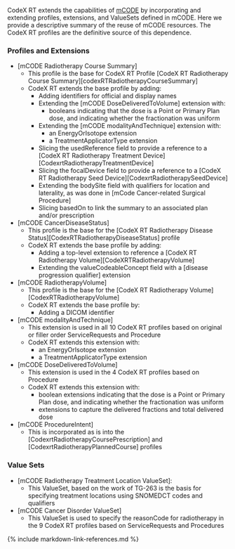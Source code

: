 CodeX RT extends the capabilities of [mCODE](https://hl7.org/fhir/us/mcode/STU3) by incorporating and extending profiles, extensions, and ValueSets defined in mCODE.
Here we provide a descriptive summary of the reuse of mCODE resources. The CodeX RT profiles are the definitive source of this dependence.

### Profiles and Extensions
* [mCODE Radiotherapy Course Summary]
  * This profile is the base for CodeX RT Profile [CodeX RT Radiotherapy Course Summary][codexRTRadiotherapyCourseSummary]
  * CodeX RT extends the base profile by adding:
    * Adding identifiers for official and display names
    * Extending the [mCODE DoseDeliveredToVolume] extension with:
      * booleans indicating that the dose is a Point or Primary Plan dose, and indicating whether the fractionation was uniform
    * Extending the [mCODE modalityAndTechnique] extension with:
      * an EnergyOrIsotope extension
      * a TreatmentApplicatorType extension
    * Slicing the usedReference field to provide a reference to a [CodeX RT Radiotherapy Treatment Device][CodexrtRadiotherapyTreatmentDevice]
    * Slicing the focalDevice field to provide a reference to a [CodeX RT Radiotherapy Seed Device][CodexrtRadiotherapySeedDevice]
    * Extending the bodySite field with qualifiers for location and laterality, as was done in [mCode Cancer-related Surgical Procedure]
    * Slicing basedOn to link the summary to an associated plan and/or prescription
* [mCODE CancerDiseaseStatus]
  * This profile is the base for the [CodeX RT Radiotherapy Disease Status][CodexRTRadiotherapyDiseaseStatus] profile
  * CodeX RT extends the base profile by adding:
    * Adding a top-level extension to reference a [CodeX RT Radiotherapy Volume][CodeXRTRadiotherapyVolume]
    * Extending the valueCodeableConcept field with a [disease progression qualifier] extension
* [mCODE RadiotherapyVolume]
  * This profile is the base for the [CodeX RT Radiotherapy Volume][CodexRTRadiotherapyVolume]
  * CodeX RT extends the base profile by:
    * Adding a DICOM identifier
* [mCODE modalityAndTechnique]
  * This extension is used in all 10 CodeX RT profiles based on original or filler order ServiceRequests and Procedure
  * CodeX RT extends this extension with:
    * an EnergyOrIsotope extension
    * a TreatmentApplicatorType extension
* [mCODE DoseDeliveredToVolume]
  * This extension is used in the 4 CodeX RT profiles based on Procedure
  * CodeX RT extends this extension with:
    * boolean extensions indicating that the dose is a Point or Primary Plan dose, and indicating whether the fractionation was uniform
    * extensions to capture the delivered fractions and total delivered dose
* [mCODE ProcedureIntent]
  * This is incorporated as is into the [CodexrtRadiotherapyCoursePrescription] and [CodexrtRadiotherapyPlannedCourse] profiles

### Value Sets
* [mCODE Radiotherapy Treatment Location ValueSet]:
  * This ValueSet, based on the work of TG-263 is the basis for specifying treatment locations using SNOMEDCT codes and qualifiers
* [mCODE Cancer Disorder ValueSet]
  * This ValueSet is used to specify the reasonCode for radiotherapy in the 9 CodeX RT profiles based on ServiceRequests and Procedures

{% include markdown-link-references.md %}